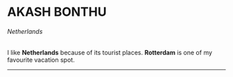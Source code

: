 # AKASH BONTHU
###### Netherlands 

I like __Netherlands__ because of its tourist places. __Rotterdam__ is one of my favourite vacation spot.

<hr>

